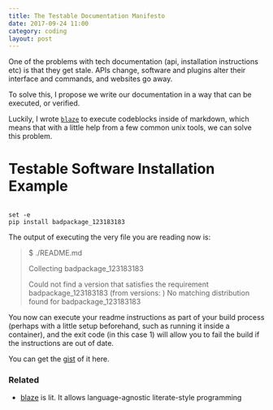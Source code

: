 ```yaml
---
title: The Testable Documentation Manifesto
date: 2017-09-24 11:00
category: coding
layout: post
---
```


One of the problems with tech documentation (api, installation instructions etc) is that they get stale. APIs change, software and plugins alter their interface and commands, and websites go away.

To solve this, I propose we write our documentation in a way that can be executed, or verified.

Luckily, I wrote [`blaze`](https://gist.github.com/0atman/5ea526a3ae26409da50dd7697eb700e8) to execute codeblocks inside of markdown, which means that with a little help from a few common unix tools, we can solve this problem.


# Testable Software Installation Example


```shell

set -e
pip install badpackage_123183183
```

The output of executing the very file you are reading now is:

> $ ./README.md
>
> Collecting badpackage_123183183
>
>   Could not find a version that satisfies the requirement badpackage_123183183 (from versions: )
> No matching distribution found for badpackage_123183183

You now can execute your readme instructions as part of your build process (perhaps with a little setup beforehand, such as running it inside a container), and the exit code (in this case 1) will allow you to fail the build if the instructions are out of date.

You can get the [gist](https://gist.github.com/0atman/242cf9d6d99f2fbeb182a090213cf74a) of it here.

### Related
 - [blaze](https://blaze.oat.sh)  is lit. It allows language-agnostic literate-style programming
